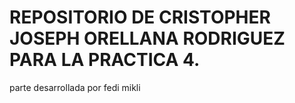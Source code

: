 # REPOSITORIO DE CRISTOPHER JOSEPH ORELLANA RODRIGUEZ PARA LA PRACTICA 4.
 parte desarrollada por fedi mikli
